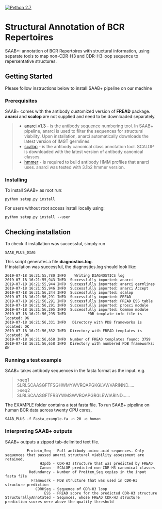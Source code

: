 [![Python 2.7](https://img.shields.io/badge/python-2.7-blue.svg)](https://www.python.org/download/releases/2.7/)

# Structural Annotation of BCR Repertoires
SAAB+: annotation of BCR Repertoires with structural information, using separate tools
to map non-CDR-H3 and CDR-H3 loop sequence to repersentative structures.

## Getting Started
Please follow instructions below to install SAAB+ pipeline on our machine

### Prerequisites
SAAB+ comes with the antibody customized version of **FREAD** package.  
**anarci** and **scalop** are not supplied and need to be downloaded separately.

> * [anarci v1.3](http://opig.stats.ox.ac.uk/webapps/newsabdab/sabpred/anarci) - is the antibody sequence numbering tool. In SAAB+ pipeline, anarci is used to filter the sequences for structural viability. Upon installation, anarci automatically downloads the latest version of IMGT germlines.
> * [scalop](http://opig.stats.ox.ac.uk/webapps/newsabdab/sabpred/scalop) - is the antibody canonical class annotation tool. SCALOP is downloaded with the latest version of antibody canonical classes.
> * [hmmer](http://hmmer.org/download.html) - is required to build antibody HMM profiles that anarci uses. anarci was tested with 3.1b2 hmmer version.

### Installing

To install SAAB+ as root run:

```
python setup.py install
```
For users without root access install locally using:

```
python setup.py install --user
```
## Checking installation
To check if installation was successful, simply run
```
SAAB_PLUS_DIAG
```
This script generates a file __diagnostics.log__.  
If installation was successful, the diagnostics.log should look like:
```
2019-07-18 16:21:55,780 INFO 	Writing DIAGNOSTICS log
2019-07-18 16:21:55,943 INFO  Successfully imported: anarci
2019-07-18 16:21:55,944 INFO  Successfully imported: anarci germlines
2019-07-18 16:21:55,946 INFO  Successfully imported: anarci Accept
2019-07-18 16:21:56,244 INFO  Successfully imported: scalop
2019-07-18 16:21:56,291 INFO  Successfully imported: FREAD
2019-07-18 16:21:56,291 INFO  Successfully imported: FREAD ESS table
2019-07-18 16:21:56,291 INFO  Successfully imported: prosci module
2019-07-18 16:21:56,295 INFO  Successfully imported: Common module
2019-07-18 16:21:56,295 INFO          PDB template info file is located: OK
2019-07-18 16:21:56,331 INFO   Directory with PDB frameworks is located: OK
2019-07-18 16:21:56,332 INFO  Directory with FREAD templates is located: OK
2019-07-18 16:21:56,658 INFO  Number of FREAD templates found: 3759
2019-07-18 16:21:56,658 INFO  Directory with numbered PDB frameworks: OK
```

### Running a test example
SAAB+ takes antibody sequences in the fasta format as the input. e.g.
>&gt;seq1  
>SLRLSCAASGFTFSGHWMYWVRQAPGKGLVWVARINND.....  
>&gt;seq2  
>SLRLSCAASGFTFRSYWMSWVRQAPGRGLEWIARIND......

The EXAMPLE folder contains a test fasta file.
To run SAAB+ pipeline on human BCR data across twenty CPU cores, 
```
SAAB_PLUS -f Fasta_example.fa -n 20 -o human
```
### Interpreting SAAB+ outputs
SAAB+ outputs a zipped tab-delimited text file.
```
          Protein_Seq - Full antibody amino acid sequences. Only sequences that passed anarci structural viability assessment are retained.  
                H3pdb - CDR-H3 structure that was predicted by FREAD  
                Canon - SCALOP predicted non-CDR-H3 canonical classes  
           Redundancy - Number of Proiten_Seq copies in the input fasta file  
            Framework - PDB structure that was used in CDR-H3 structure prediction  
              CDRHSeq - Sequence of CDR-H3 loop  
                  ESS - FREAD score for the predicted CDR-H3 structure  
StructurallyAnnotated - Sequnces, whose FREAD CDR-H3 structure prediction scores were above the quality threshold      
```
